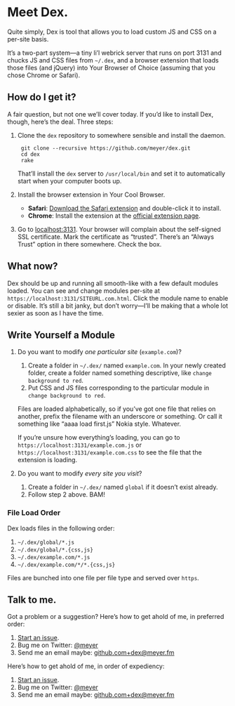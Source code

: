 # Meet Dex.

Quite simply, Dex is tool that allows you to load custom JS and CSS on a per-site basis.

It’s a two-part system—a tiny li’l webrick server that runs on port 3131 and chucks JS and CSS files from `~/.dex`, and a browser extension that loads those files (and jQuery) into Your Browser of Choice (assuming that you chose Chrome or Safari).

## How do I get it?

A fair question, but not one we’ll cover today. If you’d like to install Dex, though, here’s the deal. Three steps:

1. Clone the `dex` repository to somewhere sensible and install the daemon.

		git clone --recursive https://github.com/meyer/dex.git
		cd dex
		rake

	That’ll install the `dex` server to `/usr/local/bin` and set it to automatically start when your computer boots up.

2. Install the browser extension in Your Cool Browser.
	* **Safari**: [Download the Safari extension][safariextz] and double-click
		it to install.
	* **Chrome**: Install the extension at the [official extension page][crx].

3. Go to [localhost:3131][dexurl]. Your browser will complain about the self-signed SSL certificate. Mark the certificate as “trusted”. There’s an “Always Trust” option in there somewhere. Check the box.

## What now?
Dex should be up and running all smooth-like with a few default modules loaded. You can see and change modules per-site at `https://localhost:3131/SITEURL.com.html`. Click the module name to enable or disable. It’s still a bit janky, but don’t worry—I’ll be making that a whole lot sexier as soon as I have the time.

## Write Yourself a Module
1. Do you want to modify *one particular site* (`example.com`)?

	1. Create a folder in `~/.dex/` named `example.com`. In your newly created folder, create a folder named something descriptive, like `change background to red`.
	2. Put CSS and JS files corresponding to the particular module in `change background to red`.

	Files are loaded alphabetically, so if you’ve got one file that relies on another, prefix the filename with an underscore or something. Or call it something like “aaaa load first.js” Nokia style. Whatever.

	If you’re unsure how everything’s loading, you can go to `https://localhost:3131/example.com.js` or `https://localhost:3131/example.com.css` to see the file that the extension is loading.

2. Do you want to modify *every site you visit*?

	1. Create a folder in `~/.dex/` named `global` if it doesn’t exist already.
	2. Follow step 2 above. BAM!

### File Load Order
Dex loads files in the following order:

1. `~/.dex/global/*.js`
2. `~/.dex/global/*.{css,js}`
3. `~/.dex/example.com/*.js`
4. `~/.dex/example.com/*/*.{css,js}`

Files are bunched into one file per file type and served over `https`.

## Talk to me.
Got a problem or a suggestion? Here’s how to get ahold of me, in preferred order:

1. [Start an issue][issues].
2. Bug me on Twitter: [@meyer][]
3. Send me an email maybe: [github.com+dex@meyer.fm][]

Here’s how to get ahold of me, in order of expediency:

1. [Start an issue][issues].
2. Bug me on Twitter: [@meyer][]
3. Send me an email maybe: [github.com+dex@meyer.fm][]

[crx]: https://chrome.google.com/webstore/detail/dex/djkimknbcjbgnocjbbmliklifoflmfah
[safariextz]: https://github.com/meyer/dex/raw/master/extensions/dex-1.0.1.safariextz
[dexurl]: https://localhost:3131
[@meyer]: http://twitter.com/meyer
[github.com+dex@meyer.fm]: mailto:github.com+dex@meyer.fm
[issues]: https://github.com/meyer/dex/issues